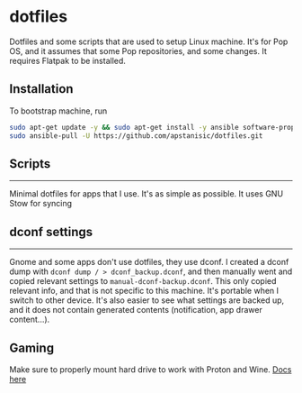 # dotfiles

Dotfiles and some scripts that are used to setup Linux machine.
It's for Pop OS, and it assumes that some Pop repositories, and some changes.
It requires Flatpak to be installed.

## Installation

To bootstrap machine, run

```bash
sudo apt-get update -y && sudo apt-get install -y ansible software-properties-common
sudo ansible-pull -U https://github.com/apstanisic/dotfiles.git
```

## Scripts


---

Minimal dotfiles for apps that I use. It's as simple as possible. It uses GNU Stow for syncing

## dconf settings

---

Gnome and some apps don't use dotfiles, they use dconf. I created a dconf dump
with `dconf dump / > dconf_backup.dconf`, and then manually went and copied
relevant settings to `manual-dconf-backup.dconf`. This only copied relevant info,
and that is not specific to this machine. It's portable when I switch to other device. It's also easier to see what settings are backed up, and it does not contain generated contents (notification, app drawer content...).

## Gaming

Make sure to properly mount hard drive to work with Proton and Wine. [Docs here](https://github.com/ValveSoftware/Proton/wiki/Using-a-NTFS-disk-with-Linux-and-Windows)
